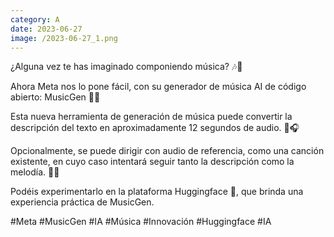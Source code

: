 ```yaml
--- 
category: A 
date: 2023-06-27 
image: /2023-06-27_1.png 
--- 
```


¿Alguna vez te has imaginado componiendo música? 🎶🤔

Ahora Meta nos lo pone fácil, con su generador de música AI de código abierto: MusicGen 🎵🤖

Esta nueva herramienta de generación de música puede convertir la descripción del texto en aproximadamente 12 segundos de audio. 📝🎧

Opcionalmente, se puede dirigir con audio de referencia, como una canción existente, en cuyo caso intentará seguir tanto la descripción como la melodía. 🎤🔁

Podéis experimentarlo en la plataforma Huggingface 🐻, que brinda una experiencia práctica de MusicGen.

#Meta #MusicGen #IA #Música #Innovación #Huggingface #IA